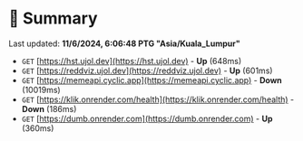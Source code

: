 # 📖 Summary
Last updated: **11/6/2024, 6:06:48 PTG "Asia/Kuala_Lumpur"**

- `GET` [https://hst.ujol.dev](https://hst.ujol.dev) - **Up** (648ms)
- `GET` [https://reddviz.ujol.dev](https://reddviz.ujol.dev) - **Up** (601ms)
- `GET` [https://memeapi.cyclic.app](https://memeapi.cyclic.app) - **Down** (10019ms)
- `GET` [https://klik.onrender.com/health](https://klik.onrender.com/health) - **Down** (186ms)
- `GET` [https://dumb.onrender.com](https://dumb.onrender.com) - **Up** (360ms)
